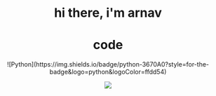<h1 align="center">
  hi there, i'm arnav
</h1>

<h1 align="center">
  code
</h1>

<div align="center">
  ![Python](https://img.shields.io/badge/python-3670A0?style=for-the-badge&logo=python&logoColor=ffdd54)
</div>

<p align="center">
  <a href="https://skillicons.dev">
    <img src="https://skillicons.dev/icons?i=androidstudio,aws,express,firebase,flask,git,java,js,materialui,matlab,mongodb,nextjs,nodejs,postman,py,raspberrypi,react,unity,vercel,bash&theme=dark&perline=5" />
  </a>
</p>

